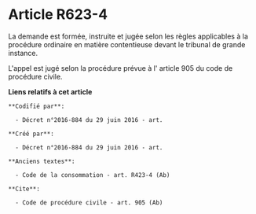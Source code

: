 # Article R623-4

La demande est formée, instruite et jugée selon les règles applicables à la procédure ordinaire en matière contentieuse
devant le tribunal de grande instance. 

L'appel est jugé selon la procédure prévue à l' article 905  du code de procédure civile.

**Liens relatifs à cet article**

	**Codifié par**:

	  - Décret n°2016-884 du 29 juin 2016 - art.

	**Créé par**:

	  - Décret n°2016-884 du 29 juin 2016 - art.

	**Anciens textes**:

	  - Code de la consommation - art. R423-4 (Ab)

	**Cite**:

	  - Code de procédure civile - art. 905 (Ab)
